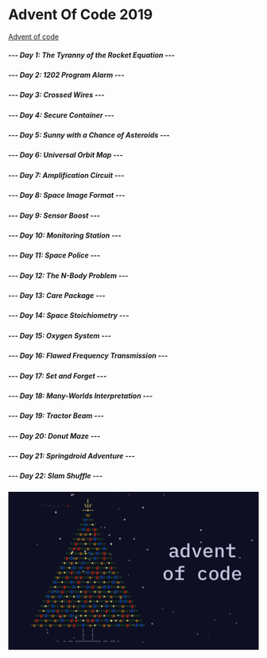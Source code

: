 # Advent Of Code 2019
[Advent of code](https://adventofcode.com/)

##### --- Day 1: The Tyranny of the Rocket Equation ---
##### --- Day 2: 1202 Program Alarm ---
##### --- Day 3: Crossed Wires --- 
##### --- Day 4: Secure Container --- 
##### --- Day 5: Sunny with a Chance of Asteroids --- 
##### --- Day 6: Universal Orbit Map ---
##### --- Day 7: Amplification Circuit ---
##### --- Day 8: Space Image Format ---
##### --- Day 9: Sensor Boost ---
##### --- Day 10: Monitoring Station ---
##### --- Day 11: Space Police ---
##### --- Day 12: The N-Body Problem ---
##### --- Day 13: Care Package ---
##### --- Day 14: Space Stoichiometry ---
##### --- Day 15: Oxygen System ---
##### --- Day 16: Flawed Frequency Transmission ---
##### --- Day 17: Set and Forget ---
##### --- Day 18: Many-Worlds Interpretation ---
##### --- Day 19: Tractor Beam ---
##### --- Day 20: Donut Maze ---
##### --- Day 21: Springdroid Adventure ---
##### --- Day 22: Slam Shuffle ---

![alt text](AdventOfCode.png)
